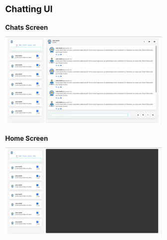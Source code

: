# Chatting UI

## Chats Screen

![screenshot with chats of a user](./screenshots/chats.png)

## Home Screen

![screenshots without chats of a user](./screenshots/home.png)
